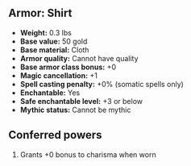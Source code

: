 ## Armor: Shirt

- **Weight:** 0.3 lbs
- **Base value:** 50 gold
- **Base material:** Cloth
- **Armor quality:** Cannot have quality
- **Base armor class bonus:** +0
- **Magic cancellation:** +1
- **Spell casting penalty:** +0% (somatic spells only)
- **Enchantable:** Yes
- **Safe enchantable level:** +3 or below
- **Mythic status:** Cannot be mythic

## Conferred powers

1. Grants +0 bonus to charisma when worn

